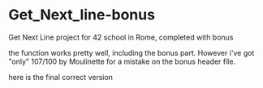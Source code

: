 # Get_Next_line-bonus
Get Next Line project for 42 school in Rome, completed with bonus

the function works pretty well, including the bonus part. However
i've got "only" 107/100 by Moulinette 
for a mistake on the bonus header file.

here is the final correct version
